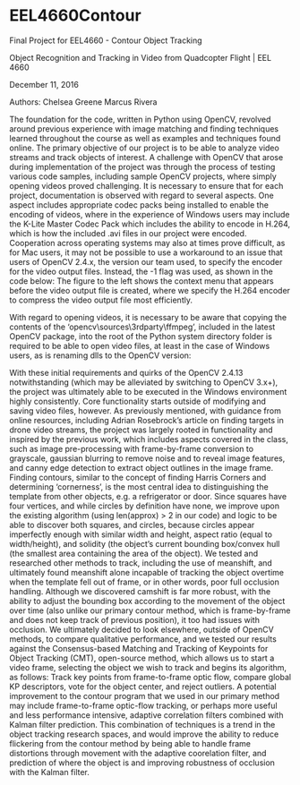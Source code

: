 # EEL4660Contour
Final Project for EEL4660 - Contour Object Tracking

Object Recognition and Tracking in Video
from Quadcopter Flight | EEL 4660

December 11, 2016

Authors:
Chelsea Greene
Marcus Rivera

The foundation for the code, written in Python using OpenCV, revolved around previous experience with image matching and finding techniques learned throughout the course as well as examples and techniques found online. The primary objective of our project is to be able to analyze video streams and track objects of interest. A challenge with OpenCV that arose during implementation of the project was through the process of testing various code samples, including sample OpenCV projects, where simply opening videos proved challenging. It is necessary to ensure that for each project, documentation is observed with regard to several aspects. One aspect includes appropriate codec packs being installed to enable the encoding of videos, where in the experience of Windows users may include the K-Lite Master Codec Pack which includes the ability to encode in H.264, which is how the included .avi files in our project were encoded. Cooperation across operating systems may also at times prove difficult, as for Mac users, it may not be possible to use a workaround to an issue that users of OpenCV 2.4.x, the version our team used, to specify the encoder for the video output files. Instead, the -1 flag was used, as shown in the code below:
The figure to the left shows the context menu that appears before the video output file is created, where we specify the H.264 encoder to compress the video output file most efficiently.


With regard to opening videos, it is necessary to be aware that copying the contents of the ‘opencv\sources\3rdparty\ffmpeg’, included in the latest OpenCV package, into the root of the Python system directory folder is required to be able to open video files, at least in the case of Windows users, as is renaming dlls to the OpenCV version:

With these initial requirements and quirks of the OpenCV 2.4.13 notwithstanding (which may be alleviated by switching to OpenCV 3.x+), the project was ultimately able to be executed in the Windows environment highly consistently.
Core functionality starts outside of modifying and saving video files, however. As previously mentioned, with guidance from online resources, including Adrian Rosebrock’s article on finding targets in drone video streams, the project was largely rooted in functionality and inspired by the previous work, which includes aspects covered in the class, such as image pre-processing with frame-by-frame conversion to grayscale, gaussian blurring to remove noise and to reveal image features, and canny edge detection to extract object outlines in the image frame.
Finding contours, similar to the concept of finding Harris Corners and determining ‘cornerness’, is the most central idea to distinguishing the template from other objects, e.g. a refrigerator or door. Since squares have four vertices, and while circles by definition have none, we improve upon the existing algorithm (using len(approx) > 2 in our code) and logic to be able to discover both squares, and circles, because circles appear imperfectly enough with similar width and height, aspect ratio (equal to width/height), and solidity (the object’s current bounding box/convex hull (the smallest area containing the area of the object).
We tested and researched other methods to track, including the use of meanshift, and ultimately found meanshift alone incapable of tracking the object overtime when the template fell out of frame, or in other words, poor full occlusion handling. Although we discovered camshift is far more robust, with the ability to adjust the bounding box according to the movement of the object over time (also unlike our primary contour method, which is frame-by-frame and does not keep track of previous position), it too had issues with occlusion. We ultimately decided to look elsewhere, outside of OpenCV methods, to compare qualitative performance, and we tested our results against the Consensus-based Matching and Tracking of Keypoints for Object Tracking (CMT), open-source method, which allows us to start a video frame, selecting the object we wish to track and begins its algorithm, as follows: Track key points from frame-to-frame optic flow, compare global KP descriptors, vote for the object center, and reject outliers.
A potential improvement to the contour program that we used in our primary method may include frame-to-frame optic-flow tracking, or perhaps more useful and less performance intensive, adaptive correlation filters combined with Kalman filter prediction. This combination of techniques is a trend in the object tracking research spaces, and would improve the ability to reduce flickering from the contour method by being able to handle frame distortions through movement with the adaptive coorelation filter, and prediction of where the object is and improving robustness of occlusion with the Kalman filter.
